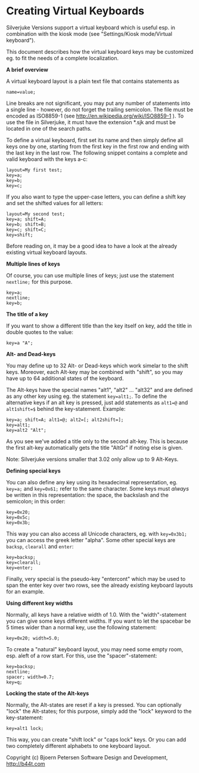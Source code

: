 Creating Virtual Keyboards
================================================================================

Silverjuke Versions support a virtual keyboard which is useful esp. in 
combination with the kiosk mode (see "Settings/Kiosk mode/Virtual keyboard").

This document describes how the virtual keyboard keys may be customized eg. to 
fit the needs of a complete localization.


**A brief overview**

A virtual keyboard layout is a plain text file that contains statements as 

    name=value;

Line breaks are not significant, you may put any number of statements into a 
single line - however, do not forget the trailing semicolon. The file must be
encoded as ISO8859-1 (see http://en.wikipedia.org/wiki/ISO8859-1 ). To use 
the file in Silverjuke, it must have the extension *.sjk and must be located 
in one of the search paths.

To define a virtual keyboard, first set its name and then simply define all keys
one by one, starting from the first key in the first row and ending with the 
last key in the last row. The following snippet contains a complete and valid 
keyboard with the keys a-c:

    layout=My first test;
    key=a; 
    key=b;
    key=c;

If you also want to type the upper-case letters, you can define a shift key and
set the shifted values for all letters:

    layout=My second test;
    key=a; shift=A;
    key=b; shift=B;
    key=c; shift=C;
    key=shift;

Before reading on, it may be a good idea to have a look at the already existing
virtual keyboard layouts.


**Multiple lines of keys**

Of course, you can use multiple lines of keys; just use the statement 
`nextline;` for this purpose.

    key=a;
    nextline;
    key=b;


**The title of a key**

If you want to show a different title than the key itself on key, add the title
in double quotes to the value:

    key=a "A";


**Alt- and Dead-keys**

You may define up to 32 Alt- or Dead-keys which work simelar to the shift keys.
Moreover, each Alt-key may be combined with "shift", so you may have up to 64
additional states of the keyboard.

The Alt-keys have the special names "alt1", "alt2" ... "alt32" and are defined
as any other key using eg. the statement `key=alt1;`. To define the 
alternative keys if an alt key is pressed, just add statements as `alt1=@` and
`alt1shift=$` behind the key-statement. Example:

    key=a; shift=A; alt1=@; alt2=[; alt2shift=];
    key=alt1;
    key=alt2 "Alt";

As you see we've added a title only to the second alt-key. This is because the
first alt-key automatically gets the title "AltGr" if noting else is given.

Note: Silverjuke versions smaller that 3.02 only allow up to 9 Alt-Keys.


**Defining special keys**

You can also define any key using its hexadecimal representation, eg. `key=a;`
and `key=0x61;` refer to the same character. Some keys must _always_ be written 
in this representation: the space, the backslash and the semicolon; in this 
order:

    key=0x20;
    key=0x5c;
    key=0x3b;

This way you can also access all Unicode characters, eg. with `key=0x3b1;` you
can access the greek letter "alpha". Some other special keys are `backsp`,
`clearall` and `enter`:

    key=backsp;
    key=clearall;
    key=enter;

Finally, very special is the pseudo-key "entercont" which may be used to span
the enter key over two rows, see the already existing keyboard layouts for an
example.


**Using different key widths**

Normally, all keys have a relative width of 1.0. With the "width"-statement you
can give some keys different widths. If you want to let the spacebar be 5 times 
wider than a normal key, use the following statement:

    key=0x20; width=5.0;

To create a "natural" keyboard layout, you may need some empty room, esp. aleft
of a row start. For this, use the "spacer"-statement:

    key=backsp;
    nextline;
    spacer; width=0.7;
    key=q;


**Locking the state of the Alt-keys**

Normally, the Alt-states are reset if a key is pressed. You can optionally 
"lock" the Alt-states; for this purpose, simply add the "lock" keyword to the
key-statement:

    key=alt1 lock;

This way, you can create "shift lock" or "caps lock" keys. Or you can add two 
completely different alphabets to one keyboard layout.


Copyright (c) Bjoern Petersen Software Design and Development, http://b44t.com

